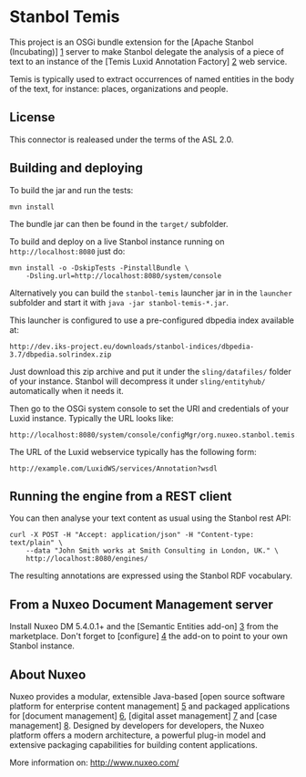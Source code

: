 # Stanbol Temis

This project is an OSGi bundle extension for the [Apache Stanbol (Incubating)]
[1] server to make Stanbol delegate the analysis of a piece of text to an
instance of the [Temis Luxid Annotation Factory] [2] web service.

Temis is typically used to extract occurrences of named entities in the body of
the text, for instance: places, organizations and people.

[1]: http://incubator.apache.org/stanbol
[2]: http://www.temis.com

## License

This connector is realeased under the terms of the ASL 2.0.

## Building and deploying

To build the jar and run the tests:

    mvn install

The bundle jar can then be found in the `target/` subfolder.

To build and deploy on a live Stanbol instance running on
`http://localhost:8080` just do:

    mvn install -o -DskipTests -PinstallBundle \
        -Dsling.url=http://localhost:8080/system/console
        
Alternatively you can build the `stanbol-temis` launcher jar in
in the `launcher` subfolder and start it with
`java -jar stanbol-temis-*.jar`.

This launcher is configured to use a pre-configured dbpedia index
available at:

    http://dev.iks-project.eu/downloads/stanbol-indices/dbpedia-3.7/dbpedia.solrindex.zip

Just download this zip archive and put it under the `sling/datafiles/`
folder of your instance. Stanbol will decompress it under `sling/entityhub/`
automatically when it needs it.

Then go to the OSGi system console to set the URI and credentials
of your Luxid instance. Typically the URL looks like:

    http://localhost:8080/system/console/configMgr/org.nuxeo.stanbol.temis.TemisEnhancementEngine

The URL of the Luxid webservice typically has the following form:

    http://example.com/LuxidWS/services/Annotation?wsdl


## Running the engine from a REST client

You can then analyse your text content as usual using the Stanbol rest API:

    curl -X POST -H "Accept: application/json" -H "Content-type: text/plain" \
        --data "John Smith works at Smith Consulting in London, UK." \
        http://localhost:8080/engines/

The resulting annotations are expressed using the Stanbol RDF vocabulary.


## From a Nuxeo Document Management server

Install Nuxeo DM 5.4.0.1+ and the [Semantic Entities add-on] [3] from
the marketplace. Don't forget to [configure] [4] the add-on to point to
your own Stanbol instance.

[3]: https://connect.nuxeo.com/nuxeo/site/marketplace/package/semantic-entities-1.0.0
[4]: https://doc.nuxeo.com/display/NXDOC/Semantic+Entities+Installation+and+Configuration


## About Nuxeo

Nuxeo provides a modular, extensible Java-based [open source software
platform for enterprise content management] [5] and packaged applications
for [document management] [6], [digital asset management] [7] and
[case management] [8]. Designed by developers for developers, the Nuxeo
platform offers a modern architecture, a powerful plug-in model and
extensive packaging capabilities for building content applications.

[5]: http://www.nuxeo.com/en/products/ep
[6]: http://www.nuxeo.com/en/products/document-management
[7]: http://www.nuxeo.com/en/products/dam
[8]: http://www.nuxeo.com/en/products/case-management

More information on: <http://www.nuxeo.com/>
